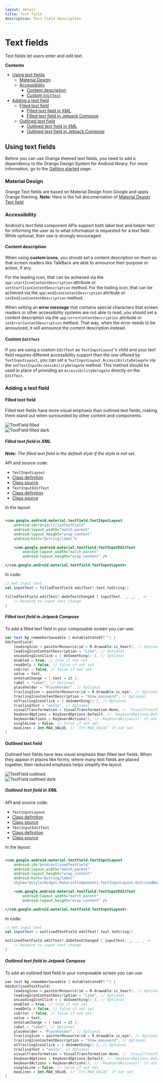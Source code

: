 ```yaml
---
layout: detail
title: Text field
description: Text field description
---
```


# Text fields

Text fields let users enter and edit text.

**Contents**

* [Using text fields](#using-text-fields)
    * [Material Design](#material-design)
    * [Accessibility](#accessibility)
      * [Content description](#content-description)
      * [Custom `EditText`](#custom-edittext)
* [Adding a text field](#adding-a-text-field)
    * [Filled text field](#filled-text-field)
      * [Filled text field in XML](#filled-text-field-in-xml)
      * [Filled text field in Jetpack Compose](#filled-text-field-in-jetpack-compose)
    * [Outlined text field](#outlined-text-field)
      * [Outlined text field in XML](#outlined-text-field-in-xml)
      * [Outlined text field in Jetpack Compose](#outlined-text-field-in-jetpack-compose)

## Using text fields

Before you can use Orange themed text fields, you need to add a dependency to the Orange Design
System for Android library. For more information, go to the
[Getting started](../home_content.md) page.

### Material Design

Orange Text fields are based on Material Design from Google and apply Orange theming.
**Note:** Here is the full documentation
of [Material Design Text field](https://material.io/components/text-fields/)

### Accessibility

Android's text field component APIs support both label text and helper text for informing the user
as to what information is requested for a text field. While optional, their use is strongly
encouraged.

#### Content description

When using **custom icons**, you should set a content description on them so that screen readers
like TalkBack are able to announce their purpose or action, if any.

For the leading icon, that can be achieved via the
`app:startIconContentDescription` attribute or `setStartIconContentDescription`
method. For the trailing icon, that can be achieved via the
`app:endIconContentDescription` attribute or `setEndIconContentDescription`
method.

When setting an **error message** that contains special characters that screen readers or other
accessibility systems are not able to read, you should set a content description via
the `app:errorContentDescription` attribute or
`setErrorContentDescription` method. That way, when the error needs to be announced, it will
announce the content description instead.

#### Custom `EditText`

If you are using a custom `EditText` as `TextInputLayout`'s child and your text field requires
different accessibility support than the one offered by
`TextInputLayout`, you can set a `TextInputLayout.AccessibilityDelegate` via the
`setTextInputAccessibilityDelegate` method. This method should be used in place of providing
an `AccessibilityDelegate` directly on the `EditText`.

### Adding a text field

#### Filled text field

Filled text fields have more visual emphasis than outlined text fields, making them stand out when
surrounded by other content and components.

  ![TextField filled](images/textfield_filled_light.png)  
  ![TextField filled dark](images/textfield_filled_dark.png)

##### Filled text field in XML

_**Note:** The filled text field is the default style if the style is not set._

API and source code:

* `TextInputLayout`
* [Class definition](https://developer.android.com/reference/com/google/android/material/textfield/TextInputLayout)
* [Class source](https://github.com/material-components/material-components-android/tree/master/lib/java/com/google/android/material/textfield/TextInputLayout.java)
* `TextInputEditText`
* [Class definition](https://developer.android.com/reference/com/google/android/material/textfield/TextInputEditText)
* [Class source](https://github.com/material-components/material-components-android/tree/master/lib/java/com/google/android/material/textfield/TextInputEditText.java)

In the layout:

```xml

<com.google.android.material.textfield.TextInputLayout
    android:id="@+id/filledTextField"
    android:layout_width="match_parent"
    android:layout_height="wrap_content"
    android:hint="@string/label">

    <com.google.android.material.textfield.TextInputEditText
        android:layout_width="match_parent"
        android:layout_height="wrap_content" />

</com.google.android.material.textfield.TextInputLayout>
```

In code:

```kt
// Get input text
val inputText = filledTextField.editText?.text.toString()

filledTextField.editText?.doOnTextChanged { inputText, _, _, _ ->
    // Respond to input text change
}
```

##### Filled text field in Jetpack Compose

To add a filled text field in your composable screen you can use:

```kotlin
var text by rememberSaveable { mutableStateOf("") }
OdsTextField(
    leadingIcon = painterResource(id = R.drawable.ic_heart), // Optional
    leadingIconContentDescription = "Like", // Optional
    onLeadingIconClick = { doSomething() }, // Optional
    enabled = true, // true if not set
    readOnly = false, // false if not set
    isError = false, // false if not set
    value = text,
    onValueChange = { text = it },
    label = "Label", // Optional
    placeholder = "Placeholder", // Optional
    trailingIcon = painterResource(id = R.drawable.ic_eye), // Optional
    trailingIconContentDescription = "Show password", // Optional
    onTrailingIconClick = { doSomething() }, // Optional
    trailingText = "units", // Optional
    visualTransformation = VisualTransformation.None, // `VisualTransformation.None` if not set
    keyboardOptions = KeyboardOptions.Default, // `KeyboardOptions.Default` if not set
    keyboardActions = KeyboardActions(), // `KeyboardActions()` if not set
    singleLine = false, // false if not set
    maxLines = Int.MAX_VALUE, // `Int.MAX_VALUE` if not set
)
```

#### Outlined text field

Outlined text fields have less visual emphasis than filled text fields. When they appear in places
like forms, where many text fields are placed together, their reduced emphasis helps simplify the
layout.

  ![TextField outlined](images/textfield_outlined_light.png)  
  ![TextField outlined dark](images/textfield_outlined_dark.png)

##### Outlined text field in XML

API and source code:

* `TextInputLayout`
* [Class definition](https://developer.android.com/reference/com/google/android/material/textfield/TextInputLayout)
* [Class source](https://github.com/material-components/material-components-android/tree/master/lib/java/com/google/android/material/textfield/TextInputLayout.java)
* `TextInputEditText`
* [Class definition](https://developer.android.com/reference/com/google/android/material/textfield/TextInputEditText)
* [Class source](https://github.com/material-components/material-components-android/tree/master/lib/java/com/google/android/material/textfield/TextInputEditText.java)

In the layout:

```xml

<com.google.android.material.textfield.TextInputLayout 
    android:id="@+id/outlinedTextField"
    android:layout_width="match_parent"
    android:layout_height="wrap_content"
    android:hint="@string/label"
    style="@style/Widget.MaterialComponents.TextInputLayout.OutlinedBox">

    <com.google.android.material.textfield.TextInputEditText 
        android:layout_width="match_parent"
        android:layout_height="wrap_content" />

</com.google.android.material.textfield.TextInputLayout>
```

In code:

```kt
// Get input text
val inputText = outlinedTextField.editText?.text.toString()

outlinedTextField.editText?.doOnTextChanged { inputText, _, _, _ ->
    // Respond to input text change
}
```

##### Outlined text field in Jetpack Compose

To add an outlined text field in your composable screen you can use:

```kotlin
var text by rememberSaveable { mutableStateOf("") }
OdsOutlinedTextField(
    leadingIcon = painterResource(id = R.drawable.ic_heart), // Optional
    leadingIconContentDescription = "Like", // Optional
    onLeadingIconClick = { doSomething() }, // Optional
    enabled = true, // true if not set
    readOnly = false, // false if not set
    isError = false, // false if not set
    value = text,
    onValueChange = { text = it },
    label = "Label", // Optional
    placeholder = "Placeholder", // Optional
    trailingIcon = painterResource(id = R.drawable.ic_eye), // Optional
    trailingIconContentDescription = "Show password", // Optional
    onTrailingIconClick = { doSomething() }, // Optional
    trailingText = "units", // Optional
    visualTransformation = VisualTransformation.None, // `VisualTransformation.None` if not set
    keyboardOptions = KeyboardOptions.Default, // `KeyboardOptions.Default` if not set
    keyboardActions = KeyboardActions(), // `KeyboardActions()` if not set
    singleLine = false, // false if not set
    maxLines = Int.MAX_VALUE, // `Int.MAX_VALUE` if not set
)
```
